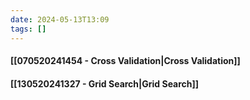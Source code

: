 ```yaml
---
date: 2024-05-13T13:09
tags: []
---
```

#### [[070520241454 - Cross Validation|Cross Validation]]
#### [[130520241327 - Grid Search|Grid Search]]